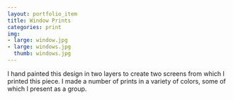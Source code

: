```yaml
---
layout: portfolio_item
title: Window Prints
categories: print
img:
- large: window.jpg
- large: windows.jpg
  thumb: windows.jpg
---
```


I hand painted this design in two layers to create two screens from which I printed this piece. I made a number of prints in a variety of colors, some of which I present as a group.
